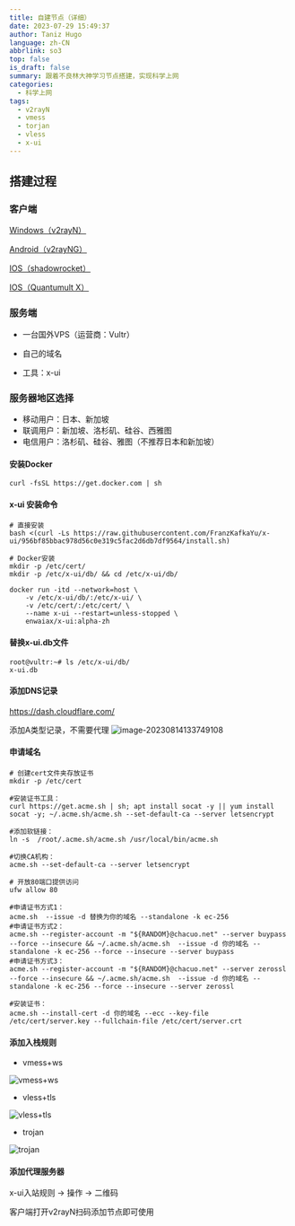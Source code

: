 ```yaml
---
title: 自建节点（详细）
date: 2023-07-29 15:49:37
author: Taniz Hugo
language: zh-CN
abbrlink: so3
top: false
is_draft: false
summary: 跟着不良林大神学习节点搭建，实现科学上网
categories: 
  - 科学上网
tags:
  - v2rayN
  -	vmess
  - torjan
  - vless
  -	x-ui
---
```


## 搭建过程

### 客户端

[Windows（v2rayN）](https://github.com/2dust/v2rayN/releases/tag/6.23)

[Android（v2rayNG）](https://github.com/2dust/v2rayNG/releases/tag/1.8.5)

[IOS（shadowrocket）](https://apps.apple.com/app/shadowrocket/id932747118)

[IOS（Quantumult X）](https://apps.apple.com/us/app/quantumult-x/id1443988620)

### 服务端

* 一台国外VPS（运营商：Vultr）

* 自己的域名

* 工具：x-ui

  

### 服务器地区选择

* 移动用户：日本、新加坡
* 联调用户：新加坡、洛杉矶、硅谷、西雅图
* 电信用户：洛杉矶、硅谷、雅图（不推荐日本和新加坡）



#### 安装Docker

```shell
curl -fsSL https://get.docker.com | sh
```



#### x-ui 安装命令

```shell
# 直接安装
bash <(curl -Ls https://raw.githubusercontent.com/FranzKafkaYu/x-ui/956bf85bbac978d56c0e319c5fac2d6db7df9564/install.sh)

# Docker安装
mkdir -p /etc/cert/
mkdir -p /etc/x-ui/db/ && cd /etc/x-ui/db/

docker run -itd --network=host \
    -v /etc/x-ui/db/:/etc/x-ui/ \
    -v /etc/cert/:/etc/cert/ \
    --name x-ui --restart=unless-stopped \
    enwaiax/x-ui:alpha-zh
```



#### 替换x-ui.db文件

```shell
root@vultr:~# ls /etc/x-ui/db/
x-ui.db
```



#### 添加DNS记录

https://dash.cloudflare.com/

添加A类型记录，不需要代理
![image-20230814133749108](https://s2.loli.net/2023/08/20/FVfln4DrjaoyBgz.png)



#### 申请域名

```shell
# 创建cert文件夹存放证书
mkdir -p /etc/cert

#安装证书工具：
curl https://get.acme.sh | sh; apt install socat -y || yum install socat -y; ~/.acme.sh/acme.sh --set-default-ca --server letsencrypt

#添加软链接：
ln -s  /root/.acme.sh/acme.sh /usr/local/bin/acme.sh

#切换CA机构： 
acme.sh --set-default-ca --server letsencrypt

# 开放80端口提供访问
ufw allow 80

#申请证书方式1： 
acme.sh  --issue -d 替换为你的域名 --standalone -k ec-256
#申请证书方式2： 
acme.sh --register-account -m "${RANDOM}@chacuo.net" --server buypass --force --insecure && ~/.acme.sh/acme.sh  --issue -d 你的域名 --standalone -k ec-256 --force --insecure --server buypass
#申请证书方式3：
acme.sh --register-account -m "${RANDOM}@chacuo.net" --server zerossl --force --insecure && ~/.acme.sh/acme.sh  --issue -d 你的域名 --standalone -k ec-256 --force --insecure --server zerossl

#安装证书：
acme.sh --install-cert -d 你的域名 --ecc --key-file /etc/cert/server.key --fullchain-file /etc/cert/server.crt
```



#### 添加入栈规则

* vmess+ws

![vmess+ws](https://s2.loli.net/2023/08/20/s4tM81kXgW3uiwC.jpg)

* vless+tls

![vless+tls](https://s2.loli.net/2023/08/21/RwcY2O3V41FnzUW.jpg)

* trojan

![trojan](https://s2.loli.net/2023/08/20/jaXf3UxIy1coSh9.jpg)



#### 添加代理服务器

x-ui入站规则 -> 操作 -> 二维码

客户端打开v2rayN扫码添加节点即可使用
